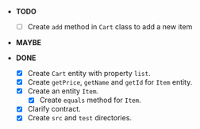 - **TODO**
  - [ ] Create `add` method in `Cart` class to add a new item

- **MAYBE**

- **DONE**
  - [x] Create `Cart` entity with property `list`.
  - [x] Create `getPrice`, `getName` and `getId` for `Item` entity.
  - [x] Create an entity `Item`.
    - [x] Create `equals` method for `Item`.
  - [x] Clarify contract.
  - [x] Create `src` and `test` directories.
